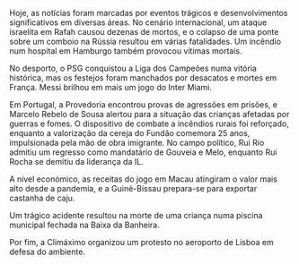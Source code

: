 Hoje, as notícias foram marcadas por eventos trágicos e desenvolvimentos significativos em diversas áreas. No cenário internacional, um ataque israelita em Rafah causou dezenas de mortos, e o colapso de uma ponte sobre um comboio na Rússia resultou em várias fatalidades. Um incêndio num hospital em Hamburgo também provocou vítimas mortais.

No desporto, o PSG conquistou a Liga dos Campeões numa vitória histórica, mas os festejos foram manchados por desacatos e mortes em França. Messi brilhou em mais um jogo do Inter Miami.

Em Portugal, a Provedoria encontrou provas de agressões em prisões, e Marcelo Rebelo de Sousa alertou para a situação das crianças afetadas por guerras e fomes. O dispositivo de combate a incêndios rurais foi reforçado, enquanto a valorização da cereja do Fundão comemora 25 anos, impulsionada pela mão de obra imigrante. No campo político, Rui Rio admitiu um regresso como mandatário de Gouveia e Melo, enquanto Rui Rocha se demitiu da liderança da IL.

A nível económico, as receitas do jogo em Macau atingiram o valor mais alto desde a pandemia, e a Guiné-Bissau prepara-se para exportar castanha de caju.

Um trágico acidente resultou na morte de uma criança numa piscina municipal fechada na Baixa da Banheira.

Por fim, a Climáximo organizou um protesto no aeroporto de Lisboa em defesa do ambiente.